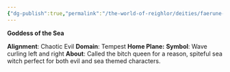 ```yaml
---
{"dg-publish":true,"permalink":"/the-world-of-reighlor/deities/faerune-deities/umberlee/"}
---
```


**Goddess of the Sea**

**Alignment**: Chaotic Evil
**Domain**: Tempest
**Home Plane:**
**Symbol**: Wave curling left and right
**About**: Called the bitch queen for a reason, spiteful sea witch perfect for both evil and sea themed characters.
